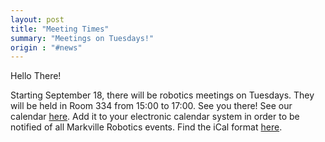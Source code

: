 ```yaml
---
layout: post
title: "Meeting Times"
summary: "Meetings on Tuesdays!"
origin : "#news"
---
```

Hello There!

Starting September 18, there will be robotics meetings on Tuesdays. They will be held in Room 334 from 15:00 to 17:00. See you there!
See our calendar [here](https://calendar.google.com/calendar/embed?src=markvillerobotics%40gmail.com&ctz=America%2FToronto). Add it to your electronic calendar system in order to be notified of all Markville Robotics events. Find the iCal format [here](https://calendar.google.com/calendar/ical/markvillerobotics%40gmail.com/public/basic.ics).
